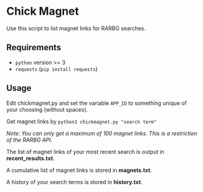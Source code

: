 # Chick Magnet

Use this script to list magnet links for RARBG searches.

## Requirements
- `python` version >= 3
- `requests` (`pip install requests`)

## Usage
Edit chickmagnet.py and set the variable `APP_ID` to something unique of your choosing (without spaces).


Get magnet links by `python3 chickmagnet.py "search term"`

*Note: You can only get a maximum of 100 magnet links. This is a restriction of the RARBG API.*

The list of magnet links of your most recent search is output in **recent_results.txt**.

A cumulative list of magnet links is stored in **magnets.txt**.

A history of your search terms is stored in **history.txt**.
